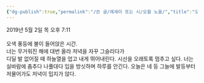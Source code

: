 ```yaml
---
{"dg-publish":true,"permalink":"/쓴 글/에세이 또는 시/오월 노을/","title":"오월 노을","tags":["하루","하늘","저녁"],"noteIcon":""}
---
```


2019년 5월 2일 목 오후 7:11<br/>
<br/>
오색 풍등에 불이 들어앉은 시간.<br/>
너는 무거워진 해에 대번 올라 저녁을 자꾸 그슬리다가<br/>
디딜 발 없어질 때 하늘열을 업고 내게 뛰어내린다. 시선을 오래토록 멈추고 싶다. 너는 실바람에 춤추다 나풀대다 입을 방싯하며 하루를 안긴다. 오늘은 네 등 그늘에 발등부터 저물어가도 저녁이 밉지가 않다.<br/>
